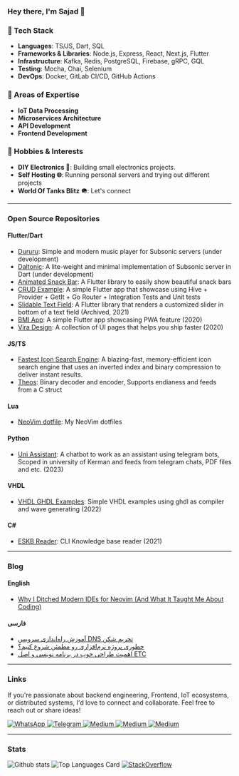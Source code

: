 ### Hey there, I'm Sajad 👋

### 🔧 Tech Stack

- **Languages**: TS/JS, Dart, SQL
- **Frameworks & Libraries**: Node.js, Express, React, Next.js, Flutter
- **Infrastructure**: Kafka, Redis, PostgreSQL, Firebase, gRPC, GQL
- **Testing**: Mocha, Chai, Selenium
- **DevOps**: Docker, GitLab CI/CD, GitHub Actions

### 🚀 Areas of Expertise

- **IoT Data Processing**  
- **Microservices Architecture**  
- **API Development**  
- **Frontend Development**  

### 🎨 Hobbies & Interests

- **DIY Electronics 🔌**: Building small electronics projects.
- **Self Hosting 🌐**: Running personal servers and trying out different projects
- **World Of Tanks Blitz 🪖**: Let's connect

----
### Open Source Repositories

#### Flutter/Dart

- [Dururu](https://github.com/JulyWitch/Dururu): Simple and modern music player for Subsonic servers (under development)
- [Daltonic](https://github.com/JulyWitch/daltonic): A lite-weight and minimal implementation of Subsonic server in Dart (under development)
- [Animated Snack Bar](https://github.com/JulyWitch/animated_snack_bar): A Flutter library to easily show beautiful snack bars
- [CRUD Example](https://github.com/JulyWitch/flutter_crud_example): A simple Flutter app that showcase using Hive + Provider + GetIt + Go Router + Integration Tests and Unit tests
- [Slidable Text Field](https://github.com/JulyWitch/slidable_text_field): A Flutter library that renders a customized slider in bottom of a text field (Archived, 2021)
- [BMI App](https://github.com/JulyWitch/bmiapp): A simple Flutter app showcasing PWA feature (2020)
- [Vira Design](https://github.com/ViraCode/vira_design_DEP): A collection of UI pages that helps you ship faster (2020)

#### JS/TS
- [Fastest Icon Search Engine](https://github.com/JulyWitch/fastest-icon-search-engine): A blazing-fast, memory-efficient icon search engine that uses an inverted index and binary compression to deliver instant results.
- [Theos](https://github.com/JulyWitch/theos): Binary decoder and encoder, Supports endianess and feeds from a C struct

#### Lua
- [NeoVim dotfile](https://github.com/JulyWitch/nvim): My NeoVim dotfiles

#### Python
- [Uni Assistant](https://github.com/JulyWitch/uni_assistant): A chatbot to work as an assistant using telegram bots, Scoped in university of Kerman and feeds from telegram chats, PDF files and etc. (2023)

#### VHDL
- [VHDL GHDL Examples](https://github.com/JulyWitch/vhdl_ghdl_examples): Simple VHDL examples using ghdl as compiler and wave generating (2022)

#### C#
- [ESKB Reader](https://github.com/JulyWitch/eskb_reader): CLI Knowledge base reader (2021)

----
### Blog

#### English

- [Why I Ditched Modern IDEs for Neovim (And What It Taught Me About Coding)](https://sajadabdollahi.ir/en/posts/neovim-experience/) 

#### فارسی

- [آموزش راه‌اندازی سرویس DNS تحریم شکن](https://sajadabdollahi.ir/posts/bypass-sanctions/)
- [چطوری پروژه نرم‌افزاری رو مطمئن شروع کنیم؟](https://sajadabdollahi.ir/posts/tracer-bullets/)
- [اهمیت طراحی خوب در برنامه نویسی و اصل ETC](https://sajadabdollahi.ir/posts/etc-principle/)
----
### Links

If you're passionate about backend engineering, Frontend, IoT ecosystems, or distributed systems, I'd love to connect and collaborate. Feel free to reach out or share ideas!

<a href="https://wa.me/00989307063710" target="_blank">
 <img alt="WhatsApp" src="https://img.shields.io/badge/WhatsApp-25D366?style=for-the-badge&logo=whatsapp&logoColor=white" />
</a>

<a href="https://t.me/julywitch" target="_blank">
 <img alt="Telegram" src="https://img.shields.io/badge/Telegram-2CA5E0?style=for-the-badge&logo=telegram&logoColor=white" />
</a>

<a href="https://julywitch.medium.com" target="_blank">
 <img alt="Medium" src="https://img.shields.io/badge/Medium-12100E?style=for-the-badge&logo=medium&logoColor=white" />
</a>

<a href="mailto:sajad.abdollahi1380@gmail.com" target="_blank">
 <img alt="Medium" src="https://img.shields.io/badge/Gmail-D14836?style=for-the-badge&logo=gmail&logoColor=white" />
</a>

<a href="https://www.linkedin.com/in/sajad-abdollahi-viracode/" target="_blank">
 <img alt="Medium" src="https://img.shields.io/badge/LinkedIn-0077B5?style=for-the-badge&logo=linkedin&logoColor=white" />
</a>



----
### Stats

![Github stats](https://github-readme-stats.vercel.app/api?username=JulyWitch&theme=github_dark&show_icons=true&count_private=true) ![Top Languages Card](https://github-readme-stats.vercel.app/api/top-langs/?username=JulyWitch&layout=compact&exclude_repo=fast_bmi,vira_design_pwa) 
[![StackOverflow](https://github-readme-stackoverflow.vercel.app/?userID=13547175&layout=compact&theme=dark)](https://stackoverflow.com/users/13547175/sajad-abdollahi)

